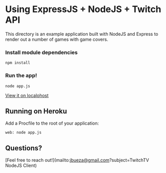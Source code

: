 # Using ExpressJS + NodeJS + Twitch API

This directory is an example application built with NodeJS and Express to render out
a number of games with game covers.

### Install module dependencies

```
npm install
```

### Run the app!

```
node app.js
```

[View it on localohost](http://localhost:3000)


## Running on Heroku

Add a Procfile to the root of your application:

```
web: node app.js
```

## Questions?

[Feel free to reach out!](mailto:jbueza@gmail.com?subject=TwitchTV NodeJS Client)